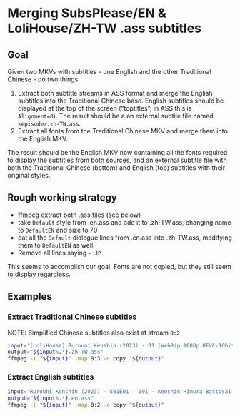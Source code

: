 # Merging SubsPlease/EN & LoliHouse/ZH-TW .ass subtitles

## Goal

Given two MKVs with subtitles - one English and the other Traditional Chinese -
do two things:

1. Extract both subtitle streams in ASS format and merge the English subtitles
   into the Traditional Chinese base. English subtitles should be displayed at
   the top of the screen ("toptitles", in ASS this is `Alignment=8`). The result
   should be a an external subtile file named `<episode>.zh-TW.ass`.
2. Extract all fonts from the Traditional Chinese MKV and merge them into the
   English MKV.

The result should be the English MKV now containing all the fonts required to
display the subtitles from both sources, and an external subtitle file with both
the Traditional Chinese (bottom) and English (top) subtitles with their original
styles.

## Rough working strategy

- ffmpeg extract both .ass files (see below)
- take `Default` style from .en.ass and add it to .zh-TW.ass, changing name to
  `DefaultEN` and size to 70
- cat all the `Default` dialogue lines from .en.ass into .zh-TW.ass, modifying
  them to `DefaultEN` as well
- Remove all lines saying `- JP`

This seems to accomplish our goal. Fonts are not copied, but they still seem to
display regardless.

## Examples

### Extract Traditional Chinese subtitles

NOTE: Simplified Chinese subtitles also exist at stream `0:2`

```bash
input='[LoliHouse] Rurouni Kenshin (2023) - 01 [WebRip 1080p HEVC-10bit AAC ASSx2].mkv'
output="${input%.*}.zh-TW.ass"
ffmpeg -i "${input}" -map 0:3 -c copy "${output}"
```

### Extract English subtitles

```bash
input='Rurouni Kenshin (2023) - S01E01 - 001 - Kenshin Himura Battosai [HDTV-1080p][8bit][x264][AAC 2.0][JA]-SubsPlease.mkv'
output="${input%.*}.en.ass"
ffmpeg -i "${input}" -map 0:2 -c copy "${output}"
```

